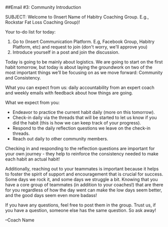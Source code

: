 ##Email #3: Community Introduction

SUBJECT: Welcome to (Insert Name of Habitry Coaching Group. E.g., Rockstar Fat Loss Coaching Group)!

Your to-do list for today:

1. Go to (Insert Communication Platform. E.g, Facebook Group, Habitry Platform, etc) and request to join (don't worry, we'll approve you)
2. Introduce yourself in a post and join the discussion.

Today is going to be mainly about logistics. We are going to start on the first habit tomorrow, but today is about laying the groundwork on two of the most important things we’ll be focusing on as we move forward: Community and Consistency.

What you can expect from us: daily accountability from an expert coach and weekly emails with feedback about how things are going.

What we expect from you:
- Endeavor to practice the current habit daily (more on this tomorrow).
- Check-in daily via the threads that will be started to let us know if you did the habit (this is how we can keep track of your progress).
- Respond to the daily reflection questions we leave on the check-in threads.
- Reach out daily to other community members.

Checking in and responding to the reflection questions are important for your own journey - they help to reinforce the consistency needed to make each habit an actual habit! 

Additionally, reaching out to your teammates is important because it helps to foster the spirit of support and encouragement that is crucial for success. Some days we rock it, and some days we struggle a bit. Knowing that you have a core group of teammates (in addition to your coaches!) that are there for you regardless of how the day went can make the low days seem better, and the good days seem even more badass!
 
If you have any questions, feel free to post them in the group. Trust us, if you have a question, someone else has the same question. So ask away!

–Coach Name

